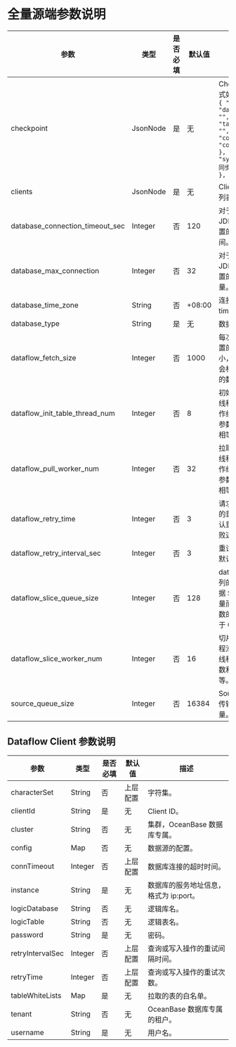 # 全量源端参数说明

|               参数                |    类型    | 是否必填 |  默认值   |                                                                                                    描述                                                                                                    |
|---------------------------------|----------|------|--------|----------------------------------------------------------------------------------------------------------------------------------------------------------------------------------------------------------|
| checkpoint                      | JsonNode | 是    | 无      | Checkpoint。格式如下： <br>``` { "ClientId": { "databaseName": "", "tableName": "", "value": { "col1": "val", "col2": "val" }, "syncedCount": 同步到的 count }, ... } ```  |
| clients                         | JsonNode | 是    | 无      | Clients 的 JSON 列表。                                                                                                                                                                                       |
| database_connection_timeout_sec | Integer  | 否    | 120    | 对于数据库每个 JDBC Client 设置的连接超时时间。                                                                                                                                                                           |
| database_max_connection         | Integer  | 否    | 32     | 对于数据库每个 JDBC Client 设置的最大连接数量。                                                                                                                                                                           |
| database_time_zone              | String   | 否    | +08:00 | 连接中设置的 time zone。                                                                                                                                                                                        |
| database_type                   | String   | 是    | 无      | 数据库的类型。                                                                                                                                                                                                  |
| dataflow_fetch_size             | Integer  | 否    | 1000   | 每次拉取数据设置的一次分片大小，该分片可能会根据 Source 的数量而增大。                                                                                                                                                                  |
| dataflow_init_table_thread_num  | Integer  | 否    | 8      | 初始化表的工作线程池数量。 工作线程池的 core 参数和 max 参数相等。                                                                                                                                                  |
| dataflow_pull_worker_num        | Integer  | 否    | 32     | 拉取数据的工作线程池数量。 工作线程池的 core参数和 max 参数相等。                                                                                                                                                   |
| dataflow_retry_time             | Integer  | 否    | 3      | 请求数据库操作的重试次数。默认重试 3 次，失败退出。                                                                                                                                                                              |
| dataflow_retry_interval_sec     | Integer  | 否    | 3      | 重试次数间隔，默认 3 秒。                                                                                                                                                                                           |
| dataflow_slice_queue_size       | Integer  | 否    | 128    | dataflow 分片队列的大小，会根据 Source 的数量而增大。该参数的取值需要大于 0。                                                                                                                                                         |
| dataflow_slice_worker_num       | Integer  | 否    | 16     | 切片表的工作线程池数量。 工作线程池的 core 参数和 max 参数相等。                                                                                                                                                   |
| source_queue_size               | Integer  | 否    | 16384  | Source 侧最大的传输消息队列数量。                                                                                                                                                                                     |

## Dataflow Client 参数说明


|        参数        |   类型    | 是否必填 | 默认值  |           描述            |
|------------------|---------|------|------|-------------------------|
| characterSet     | String  | 否    | 上层配置 | 字符集。                    |
| clientId         | String  | 是    | 无    | Client ID。              |
| cluster          | String  | 否    | 无    | 集群，OceanBase 数据库专属。     |
| config           | Map     | 否    | 无    | 数据源的配置。                 |
| connTimeout      | Integer | 否    | 上层配置 | 数据库连接的超时时间。             |
| instance         | String  | 是    | 无    | 数据库的服务地址信息，格式为 ip:port。 |
| logicDatabase    | String  | 否    | 无    | 逻辑库名。                   |
| logicTable       | String  | 否    | 无    | 逻辑表名。                   |
| password         | String  | 是    | 无    | 密码。                     |
| retryIntervalSec | Integer | 否    | 上层配置 | 查询或写入操作的重试间隔时间。         |
| retryTime        | Integer | 否    | 上层配置 | 查询或写入操作的重试次数。           |
| tableWhiteLists  | Map     | 是    | 无    | 拉取的表的白名单。               |
| tenant           | String  | 否    | 无    | OceanBase 数据库专属的租户。     |
| username         | String  | 是    | 无    | 用户名。                    |